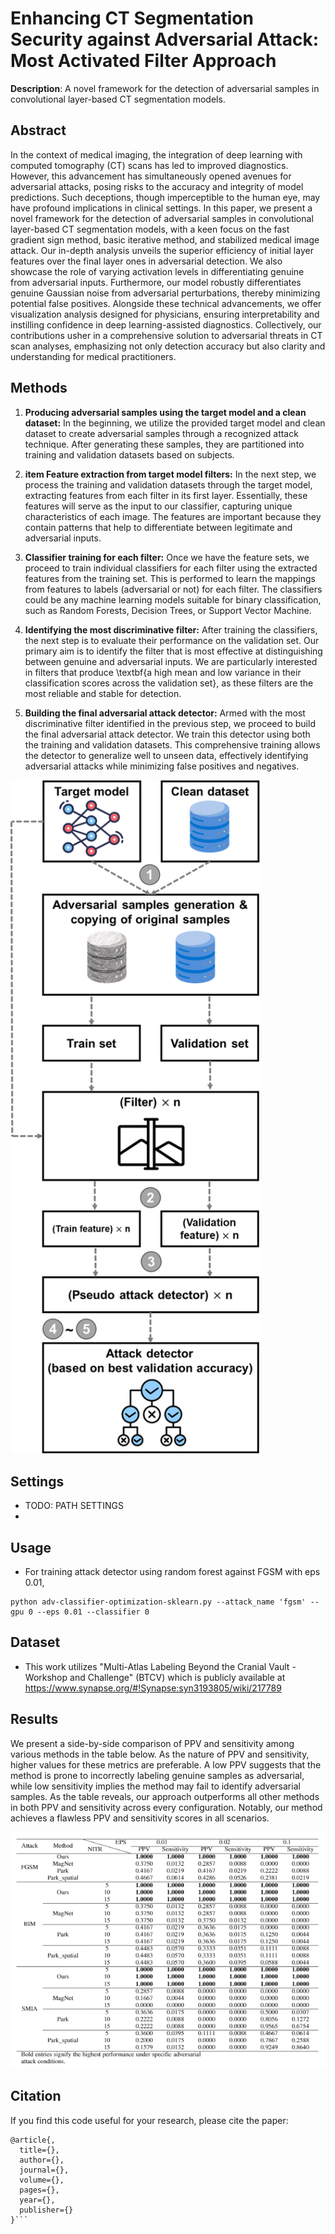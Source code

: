 # Enhancing CT Segmentation Security against Adversarial Attack: Most Activated Filter Approach

**Description**: A novel framework for the detection of adversarial samples in convolutional layer-based CT segmentation models.

## Abstract
In the context of medical imaging, the integration of deep learning with computed tomography (CT) scans has led to improved diagnostics. However, this advancement has simultaneously opened avenues for adversarial attacks, posing risks to the accuracy and integrity of model predictions. Such deceptions, though imperceptible to the human eye, may have profound implications in clinical settings. In this paper, we present a novel framework for the detection of adversarial samples in convolutional layer-based CT segmentation models, with a keen focus on the fast gradient sign method, basic iterative method, and stabilized medical image attack. Our in-depth analysis unveils the superior efficiency of initial layer features over the final layer ones in adversarial detection. We also showcase the role of varying activation levels in differentiating genuine from adversarial inputs. Furthermore, our model robustly differentiates genuine Gaussian noise from adversarial perturbations, thereby minimizing potential false positives. Alongside these technical advancements, we offer visualization analysis designed for physicians, ensuring interpretability and instilling confidence in deep learning-assisted diagnostics. Collectively, our contributions usher in a comprehensive solution to adversarial threats in CT scan analyses, emphasizing not only detection accuracy but also clarity and understanding for medical practitioners.


## Methods
1. **Producing adversarial samples using the target model and a clean dataset:** In the beginning, we utilize the provided target model and clean dataset to create adversarial samples through a recognized attack technique. After generating these samples, they are partitioned into training and validation datasets based on subjects.

2. **item Feature extraction from target model filters:** In the next step, we process the training and validation datasets through the target model, extracting features from each filter in its first layer. Essentially, these features will serve as the input to our classifier, capturing unique characteristics of each image. The features are important because they contain patterns that help to differentiate between legitimate and adversarial inputs.

3. **Classifier training for each filter:** Once we have the feature sets, we proceed to train individual classifiers for each filter using the extracted features from the training set. This is performed to learn the mappings from features to labels (adversarial or not) for each filter. The classifiers could be any machine learning models suitable for binary classification, such as Random Forests, Decision Trees, or Support Vector Machine.

4. **Identifying the most discriminative filter:** After training the classifiers, the next step is to evaluate their performance on the validation set. Our primary aim is to identify the filter that is most effective at distinguishing between genuine and adversarial inputs. We are particularly interested in filters that produce \textbf{a high mean and low variance in their classification scores across the validation set}, as these filters are the most reliable and stable for detection.

5. **Building the final adversarial attack detector:** Armed with the most discriminative filter identified in the previous step, we proceed to build the final adversarial attack detector. We train this detector using both the training and validation datasets. This comprehensive training allows the detector to generalize well to unseen data, effectively identifying adversarial attacks while minimizing false positives and negatives.

<img src="./figures/method_diagram.png" width="400">

## Settings
* TODO: PATH SETTINGS
* 
## Usage
* For training attack detector using random forest against FGSM with eps 0.01, 
```
python adv-classifier-optimization-sklearn.py --attack_name 'fgsm' --gpu 0 --eps 0.01 --classifier 0
```

## Dataset
* This work utilizes "Multi-Atlas Labeling Beyond the Cranial Vault - Workshop and Challenge" (BTCV) which is publicly available at https://www.synapse.org/#!Synapse:syn3193805/wiki/217789

## Results
We present a side-by-side comparison of PPV and sensitivity among various methods in the table below. As the nature of PPV and sensitivity, higher values for these metrics are preferable. A low PPV suggests that the method is prone to incorrectly labeling genuine samples as adversarial, while low sensitivity implies the method may fail to identify adversarial samples. As the table reveals, our approach outperforms all other methods in both PPV and sensitivity across every configuration. Notably, our method achieves a flawless PPV and sensitivity scores in all scenarios. 

<img src="./figures/precision_recall.PNG" width="600">


## Citation
If you find this code useful for your research, please cite the paper:
```
@article{,
  title={},
  author={},
  journal={},
  volume={},
  pages={},
  year={},
  publisher={}
}```

